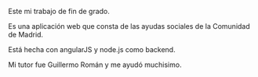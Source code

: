 Este mi trabajo de fin de grado.

Es una aplicación web que consta de las ayudas sociales de la Comunidad de Madrid.

Está hecha con angularJS y node.js como backend.

Mi tutor fue Guillermo Román y me ayudó muchisimo.
